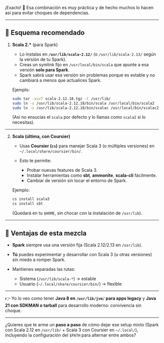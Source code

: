 ¡Exacto! 💯 Esa combinación es muy práctica y de hecho muchos lo hacen así para evitar choques de dependencias.

---

## 🔹 Esquema recomendado

1. **Scala 2.\*** (para Spark)

   * Lo instalas en **`/usr/lib/scala-2.12/`** (o `/usr/lib/scala-2.13/` según la versión de tu Spark).
   * Creas un symlink fijo en `/usr/local/bin/scala` que apunte a esa versión **solo para Spark**.
   * Spark sabrá usar esa versión sin problemas porque es estable y no cambiará a menos que actualices Spark.

   Ejemplo:

   ```bash
   sudo tar -xvzf scala-2.12.18.tgz -C /usr/lib/
   sudo ln -s /usr/lib/scala-2.12.18/bin/scala /usr/local/bin/scala2
   sudo ln -s /usr/lib/scala-2.12.18/bin/scalac /usr/local/bin/scalac2
   ```

   (Así no ensucias el `scala` por defecto y lo llamas como `scala2` si lo necesitas).

---

2. **Scala (última, con Coursier)**

   * Usas **Coursier (`cs`)** para manejar Scala 3 (o múltiples versiones) en `~/.local/share/coursier/bin/`.
   * Esto te permite:

     * Probar nuevas features de Scala 3.
     * Instalar herramientas como **sbt**, **ammonite**, **scala-cli** fácilmente.
     * Cambiar de versión sin tocar el entorno de Spark.

   Ejemplo:

   ```bash
   cs install scala3
   cs install sbt
   ```

   (Quedará en tu `$HOME`, sin chocar con la instalación de `/usr/lib`).

---

## 🔹 Ventajas de esta mezcla

* **Spark** siempre usa una versión fija (Scala 2.12/2.13 en `/usr/lib`).
* **Tú** puedes experimentar y desarrollar con Scala 3 (u otras versiones) sin miedo a romper Spark.
* Mantienes separadas las rutas:

  * Sistema (`/usr/lib/scala-*`) → estable
  * Usuario (`~/.local/share/coursier/bin/`) → flexible

---

👉 Yo lo veo como tener **Java 8 en `/usr/lib/jvm/` para apps legacy** y **Java 21 con SDKMAN o tarball** para desarrollo moderno: convivencia sin choque.

---

¿Quieres que te arme un **paso a paso** de cómo dejar ese setup mixto (Spark con Scala 2.12 en `/usr/lib/` + Scala 3 con Coursier en `~/.local/`), incluyendo la configuración del `$PATH` para alternar entre ambos?
